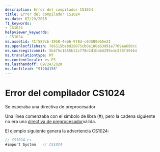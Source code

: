 ```yaml
---
description: Error del compilador CS1024
title: Error del compilador CS1024
ms.date: 07/20/2015
f1_keywords:
- CS1024
helpviewer_keywords:
- CS1024
ms.assetid: 41f587cb-1958-4eb6-9f8d-c03500e55e21
ms.openlocfilehash: 786515bebd28075cb0e180e63d91e7769aa680cc
ms.sourcegitcommit: 5b475c1855b32cf78d2d1bbb4295e4c236f39464
ms.translationtype: MT
ms.contentlocale: es-ES
ms.lasthandoff: 09/24/2020
ms.locfileid: "91204156"
---
```

# <a name="compiler-error-cs1024"></a>Error del compilador CS1024

Se esperaba una directiva de preprocesador  
  
 Una línea comenzaba con el símbolo de libra (#), pero la cadena siguiente no era una [directiva de preprocesador](../language-reference/preprocessor-directives/index.md)válida.  
  
 El ejemplo siguiente genera la advertencia CS1024:  
  
```csharp  
// CS1024.cs  
#import System   // CS1024  
```
